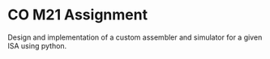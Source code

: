 # CO M21 Assignment
Design and implementation of a custom assembler and simulator for a given ISA using python.
